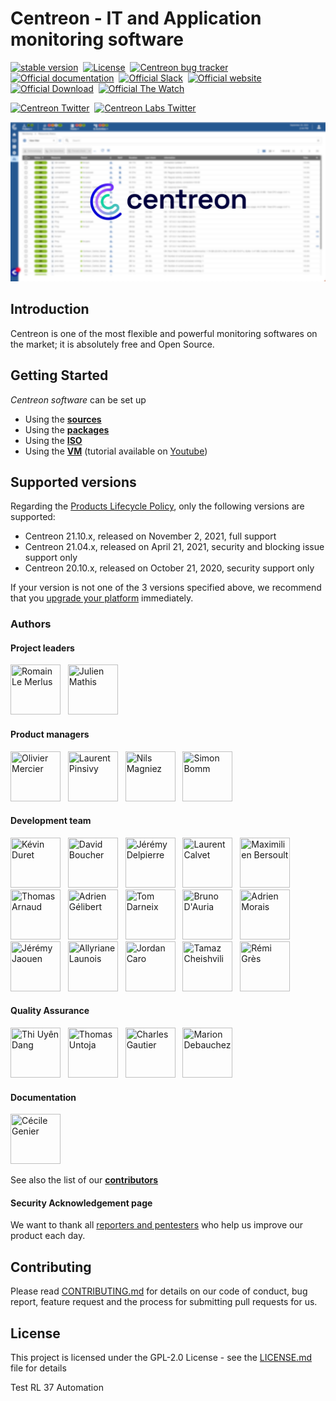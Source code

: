 <h1> Centreon - IT and Application monitoring software </h1>

[![stable version](https://img.shields.io/github/release/centreon/centreon.svg?style=flat)](https://github.com/centreon/centreon/releases/latest) &nbsp;[![License](https://img.shields.io/badge/license-GPL--2.0-blue.svg)](https://raw.githubusercontent.com/centreon/centreon/master/LICENSE.md) &nbsp;[![Centreon bug tracker](https://img.shields.io/github/issues/centreon/centreon.svg?style=flat)](https://github.com/centreon/centreon/issues) &nbsp;[![Official documentation](https://img.shields.io/badge/official-documentation-orange.svg)](https://docs.centreon.com/) &nbsp;[![Official Slack](https://img.shields.io/badge/official-slack-orange.svg)](https://centreon.github.io/register-slack) &nbsp;[![Official website](https://img.shields.io/badge/official-website-orange.svg)](https://www.centreon.com/en/) &nbsp;[![Official Download](https://img.shields.io/badge/official-download-orange.svg)](https://download.centreon.com/) &nbsp;[![Official The Watch](https://img.shields.io/badge/official-The%20Watch-blueviolet)](https://thewatch.centreon.com/private/login) &nbsp;

[![Centreon Twitter](https://img.shields.io/twitter/follow/centreon.svg?style=social)](https://twitter.com/centreon) &nbsp;[![Centreon Labs Twitter](https://img.shields.io/twitter/follow/centreonlabs.svg?style=social)](https://twitter.com/centreonlabs) &nbsp;

![Centreon ScreenShot](centreon-github-wall.jpg?raw=true "Title")

<h2> Introduction </h2>

Centreon is one of the most flexible and powerful monitoring softwares
on the market; it is absolutely free and Open Source.

<h2> Getting Started </h2>

*Centreon software* can be set up

* Using the [**sources**](https://docs.centreon.com/current/en/installation/installation-of-a-central-server/using-sources.html)
* Using the [**packages**](https://docs.centreon.com/current/en/installation/installation-of-a-central-server/using-packages.html)
* Using the [**ISO**](https://docs.centreon.com/current/en/installation/installation-of-a-central-server/using-centreon-iso.html)
* Using the [**VM**](https://docs.centreon.com/current/en/installation/installation-of-a-central-server/using-virtual-machines.html) (tutorial available on [Youtube](https://www.youtube.com/watch?v=rnq9QnljaQE))

<h2> Supported versions </h2>

Regarding the [Products Lifecycle Policy](https://docs.centreon.com/current/en/releases/lifecycle.html),
only the following versions are supported:

* Centreon 21.10.x, released on November 2, 2021, full support
* Centreon 21.04.x, released on April 21, 2021, security and blocking issue support only
* Centreon 20.10.x, released on October 21, 2020, security support only

If your version is not one of the 3 versions specified above, we recommend that
you [upgrade your platform](https://docs.centreon.com/current/en/upgrade/introduction.html)
immediately.

<h3> Authors </h3>

<h4> Project leaders </h4>

<a href="https://github.com/rlemerlus"><img src="https://avatars2.githubusercontent.com/u/6861329?s=400&v=4" title="Romain Le Merlus" width="80" height="80"></a> &nbsp;
<a href="https://github.com/julienmathis"><img src="https://avatars3.githubusercontent.com/u/2294502?s=400&v=4" title="Julien Mathis" width="80" height="80"></a> &nbsp;

<h4> Product managers </h4>

<a href="https://github.com/omercier"><img src="https://avatars.githubusercontent.com/u/32134301?v=4" title="Olivier Mercier" width="80" height="80"></a> &nbsp;
<a href="https://github.com/lpinsivy"><img src="https://avatars2.githubusercontent.com/u/3351916?s=400&v=4" title="Laurent Pinsivy" width="80" height="80"></a> &nbsp;
<a href="https://github.com/nmagniezCentreon"><img src="https://avatars.githubusercontent.com/u/87815471?v=4" title="Nils Magniez" width="80" height="80"></a> &nbsp;
<a href="https://github.com/Sims24"><img src="https://avatars.githubusercontent.com/u/12429463?v=4" title="Simon Bomm" width="80" height="80"></a> &nbsp;

<h4> Development team </h4>

<a href="https://github.com/kduret"><img src="https://avatars1.githubusercontent.com/u/11978823?s=400&v=4" title="Kévin Duret" width="80" height="80"></a> &nbsp;
<a href="https://github.com/bouda1"><img src="https://avatars1.githubusercontent.com/u/6324413?s=400&v=4" title="David Boucher" width="80" height="80"></a> &nbsp;
<a href="https://github.com/jdelpierre"><img src="https://avatars0.githubusercontent.com/u/12846806?s=400&v=4" title="Jérémy Delpierre" width="80" height="80"></a> &nbsp;
<a href="https://github.com/callapa"><img src="https://avatars1.githubusercontent.com/u/1265083?s=400&v=4" title="Laurent Calvet" width="80" height="80"></a> &nbsp;
<a href="https://github.com/leoncx"><img src="https://avatars1.githubusercontent.com/u/3930276?s=400&v=4" title="Maximilien Bersoult" width="80" height="80"></a> &nbsp;
<a href="https://github.com/Nohzoh"><img src="https://avatars3.githubusercontent.com/u/38663853?s=400&v=4" title="Thomas Arnaud" width="80" height="80"></a> &nbsp;
<a href="https://github.com/agelibert"><img src="https://avatars1.githubusercontent.com/u/28709386?s=400&v=4" title="Adrien Gélibert" width="80" height="80"></a> &nbsp;
<a href="https://github.com/Thebarda"><img src="https://avatars3.githubusercontent.com/u/12515407?s=400&u=5642f34672a7c1ea887c6c3e12cd28880aa3971e&v=4" title="Tom Darneix" width="80" height="80"></a> &nbsp;
<a href="https://github.com/bdauria"><img src="https://avatars0.githubusercontent.com/u/8367233?s=400&u=563bd982e8d1557bdfd39627b029610d9c83fdc6&v=4" title="Bruno D'Auria" width="80" height="80"></a> &nbsp;
<a href="https://github.com/adr-mo"><img src="https://avatars2.githubusercontent.com/u/31647811?s=400&v=4" title="Adrien Morais" width="80" height="80"></a> &nbsp;
<a href="https://github.com/jeremyjaouen"><img src="https://avatars.githubusercontent.com/u/61694165?s=400&v=4" title="Jérémy Jaouen" width="80" height="80"></a> &nbsp;
<a href="https://github.com/a-launois"><img src="https://avatars.githubusercontent.com/u/88387848?v=4" title="Allyriane Launois" width="80" height="80"></a> &nbsp;
<a href="https://github.com/Jordan91"><img src="https://avatars.githubusercontent.com/u/16045498?v=4" title="Jordan Caro" width="80" height="80"></a> &nbsp;
<a href="https://github.com/TamazC"><img src="https://avatars.githubusercontent.com/u/103252125?v=4" title="Tamaz Cheishvili" width="80" height="80"></a> &nbsp;
<a href="https://github.com/rem31"><img src="https://avatars.githubusercontent.com/u/73845199?s=400&v=4" title="Rémi Grès" width="80" height="80"></a> &nbsp;

<h4> Quality Assurance </h4>

<a href="https://github.com/thiuyendang"><img src="https://avatars2.githubusercontent.com/u/25612980?s=400&v=4" title="Thi Uyên Dang" width="80" height="80"></a> &nbsp;
<a href="https://github.com/tuntoja"><img src="https://avatars1.githubusercontent.com/u/58987095?s=400&v=4" title="Thomas Untoja" width="80" height="80"></a> &nbsp;
<a href="https://github.com/chgautier"><img src="https://avatars.githubusercontent.com/u/33026375?s=400&v=4" title="Charles Gautier" width="80" height="80"></a> &nbsp;
<a href="https://github.com/mdebauchez"><img src="https://avatars.githubusercontent.com/u/78470741?v=4" title="Marion Debauchez" width="80" height="80"></a> &nbsp;


<h4> Documentation </h4>

<a href="https://github.com/cg-tw"><img src="https://avatars.githubusercontent.com/u/83637804?v=4" title="Cécile Genier" width="80" height="80"></a> &nbsp;

See also the list of our [**contributors**](https://github.com/centreon/centreon/graphs/contributors)

<h4> Security Acknowledgement page </h4>

We want to thank all [reporters and pentesters](SECURITY_ACK.md) who help us improve our product each day.

<h2> Contributing </h2>

Please read [CONTRIBUTING.md](CONTRIBUTING.md) for details on our code of conduct, bug report, feature request and the process for submitting pull requests for us.

<h2> License </h2>

This project is licensed under the GPL-2.0 License - see the [LICENSE.md](LICENSE.md) file for details

Test RL 37 Automation
